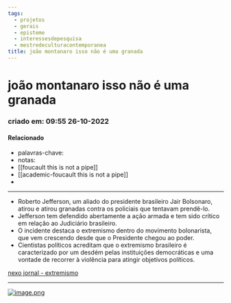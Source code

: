 ```yaml
---
tags:
  - projetos
  - gerais
  - episteme
  - interessesdepesquisa
  - mestredeculturacontemporanea
title: joão montanaro isso não é uma granada
---
```

# joão montanaro isso não é uma granada
### criado em: 09:55 26-10-2022

#### Relacionado
- palavras-chave: 
- notas: 
- [[foucault this is not a pipe]]
- [[academic-foucault this is not a pipe]]
- 
---
- Roberto Jefferson, um aliado do presidente brasileiro Jair Bolsonaro, atirou e atirou granadas contra os policiais que tentavam prendê-lo.
- Jefferson tem defendido abertamente a ação armada e tem sido crítico em relação ao Judiciário brasileiro.
- O incidente destaca o extremismo dentro do movimento bolonarista, que vem crescendo desde que o Presidente chegou ao poder.
- Cientistas políticos acreditam que o extremismo brasileiro é caracterizado por um desdém pelas instituições democráticas e uma vontade de recorrer à violência para atingir objetivos políticos.

[nexo jornal - extremismo](https://www.nexojornal.com.br/expresso/2022/10/24/Como-o-ataque-de-Jefferson-exp%C3%B5e-o-extremismo-brasileiro) 

---


[![image.png](https://i.postimg.cc/Dwz1k7JC/image.png)](https://postimg.cc/8jq7LQbW)
